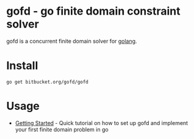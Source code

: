 # gofd - go finite domain constraint solver #

gofd is a concurrent finite domain solver for [golang](http://golang.org/).

# Install #

    go get bitbucket.org/gofd/gofd



# Usage #
* [Getting Started](GettingStarted) - Quick tutorial on how to set up gofd and implement your first finite domain problem in go